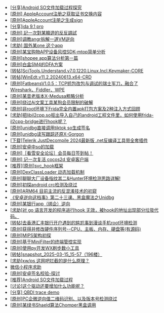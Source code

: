 + [[分享]Android  SO文件加载过程探究](https://bbs.kanxue.com/thread-285788.htm)
+ [[原创] AppleAccount注册之获取证书交换内容](https://bbs.kanxue.com/thread-285944.htm)
+ [[原创]AppleAccount注册之生成sign](https://bbs.kanxue.com/thread-285959.htm)
+ [[分享]ida 9.1 pro](https://bbs.kanxue.com/thread-285999.htm)
+ [[原创] 記一次對某韓遊的反反調試](https://bbs.kanxue.com/thread-286089.htm)
+ [[原创]调教angr拆解一道VM逆向](https://bbs.kanxue.com/thread-286013.htm)
+ [[求助] 国外某one  这个app](https://bbs.kanxue.com/thread-286025.htm)
+ [[原创]某宝购物APP设备风控SDK-mtop简单分析](https://bbs.kanxue.com/thread-284241.htm)
+ [[原创]shopee app算法分析第一篇](https://bbs.kanxue.com/thread-284570.htm)
+ [[原创]白盒SM4的DFA方案](https://bbs.kanxue.com/thread-285292.htm)
+ [[转帖]SciTools.Understand.v7.0.1220.Linux.Incl.Keymaker-CORE](https://bbs.kanxue.com/thread-286091.htm)
+ [[转帖]WinEdt.v11.2.20240613.x64-CRD](https://bbs.kanxue.com/thread-286090.htm)
+ [[原创]FatbeansV1.0.5：TCP抓包改包与调试的瑞士军刀，融合了Wireshark、Fiddler、WPE](https://bbs.kanxue.com/thread-284571.htm)
+ [[原创]某音老版本X-Medusa粗略分析](https://bbs.kanxue.com/thread-285706.htm)
+ [[原创]绕过Ai文案工具某狗会员限制的破解](https://bbs.kanxue.com/thread-280759.htm)
+ [[原创]非root环境下Frida完全内置apk打包方案及2种注入方式回顾](https://bbs.kanxue.com/thread-284482.htm)
+ [[求助]把libil2cpp.so抠出导入自己的android工程文件里，如何使用frida-il2cpp-bridge进行hook呢？](https://bbs.kanxue.com/thread-286092.htm)
+ [[原创]unidbg直接调用tiktok so生成签名](https://bbs.kanxue.com/thread-285623.htm)
+ [[原创]unidbg读写跟踪还原X-Gorgon](https://bbs.kanxue.com/thread-285586.htm)
+ [[下载]Telerik JustDecompile 2024最新版 .net反编译工具带全套插件](https://bbs.kanxue.com/thread-286036.htm)
+ [[原创]安卓中so的加载](https://bbs.kanxue.com/thread-286004.htm)
+ [[原创]［看雪安全论坛］会员每日签到帖！](https://bbs.kanxue.com/thread-128928.htm)
+ [[原创] 记一次复活 cocos2d 安卓客户端](https://bbs.kanxue.com/thread-283323.htm)
+ [[推荐][原创]svc_hook框架](https://bbs.kanxue.com/thread-284713.htm)
+ [[原创]DexClassLoader 动态加载机制](https://bbs.kanxue.com/thread-286087.htm)
+ [[原创]聊聊大厂设备指纹其二&Hunter环境检测思路详解!](https://bbs.kanxue.com/thread-277402.htm)
+ [[原创]初探android crc检测及绕过](https://bbs.kanxue.com/thread-285790.htm)
+ [[原创]ARM64 目前主流的反混淆技术的初窥](https://bbs.kanxue.com/thread-285567.htm)
+ [《安卓逆向这档事》第二十三课、黑盒魔法之Unidbg](https://bbs.kanxue.com/thread-285073.htm)
+ [[原创]某银行app（绑企）逆向](https://bbs.kanxue.com/thread-285685.htm)
+ [[求助]对 go 语言开发的程序进行hook 无效，被hook的地址出现部分垃圾代码。](https://bbs.kanxue.com/thread-286096.htm)
+ [[转帖]去香港汇丰银行开户遇到的尴尬事到漫谈手机root环境检测](https://bbs.kanxue.com/thread-285754.htm)
+ [[原创]获得并修改硬件序列号--CPU、主板、内存、硬盘等(有源码)](https://bbs.kanxue.com/thread-282756.htm)
+ [[原创]MIPS架构初探](https://bbs.kanxue.com/thread-286098.htm)
+ [[原创]基于MiniFilter的终端管控实现](https://bbs.kanxue.com/thread-285447.htm)
+ [[原创]使用py开发WX刷步数小工具](https://bbs.kanxue.com/thread-284858.htm)
+ [[转帖]snapshot_2025-03-15_15-57（196楼）](https://bbs.kanxue.com/thread-270207.htm)
+ [[求助]xw/ps 这网吧拦截的是什么原理？](https://bbs.kanxue.com/thread-285797.htm)
+ [微信小程序求助](https://bbs.kanxue.com/thread-282874.htm)
+ [[原创]安卓签名校验-探讨](https://bbs.kanxue.com/thread-285647.htm)
+ [[推荐]Android SO文件加载过程](https://bbs.kanxue.com/thread-285818.htm)
+ [[讨论]这个驱动还要增加什么功能呢？](https://bbs.kanxue.com/thread-285825.htm)
+ [[分享] QBDI trace demo](https://bbs.kanxue.com/thread-285857.htm)
+ [[原创]PC企微逆向值二维码识别、以及版本号检测绕过](https://bbs.kanxue.com/thread-285886.htm)
+ [[原创]某绿书Shaeld算法Chomper黑盒调用](https://bbs.kanxue.com/thread-285705.htm)
